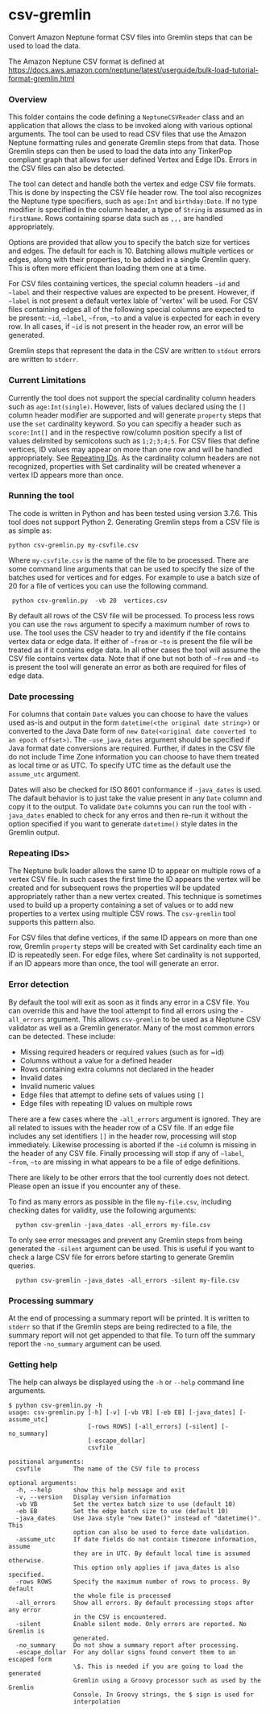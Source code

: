 # csv-gremlin

Convert Amazon Neptune format CSV files into Gremlin steps that can be used to load the data.

The Amazon Neptune CSV format is defined at https://docs.aws.amazon.com/neptune/latest/userguide/bulk-load-tutorial-format-gremlin.html

### Overview

This folder contains the code defining a `NeptuneCSVReader` class and an application that allows the class to be invoked along with various optional arguments. The tool can be used to read CSV files that use the Amazon Neptune formatting rules and generate Gremlin steps from that data.  Those Gremlin steps can then be used to load the data into any TinkerPop compliant graph that allows for user defined Vertex and Edge IDs. Errors in the CSV files can also be detected.

The tool can detect and handle both the vertex and edge CSV file formats. This is done by inspecting the CSV file header row. The tool also
recognizes the Neptune type specifiers, such as `age:Int` and `birthday:Date`. If no type modifier is specified in the column header, a type of `String`
is assumed as in `firstName`.  Rows containing sparse data such as `,,,` are handled appropriately.

Options are provided that allow you to specify the batch size for vertices and edges. The default for each is 10. Batching allows multiple vertices or
edges, along with their properties, to be added in a single Gremlin query. This is often more efficient than loading them one at a time.

For CSV files containing vertices, the special column headers `~id` and `~label` and their respective values are expected to be present. However, if `~label` is not present a default vertex lable of 'vertex' will be used. For CSV files containing edges all of the following special columns are expected to be present:  `~id`, `~label`, `~from`, `~to` and a value is expected for each in every row. In all cases, if `~id` is not present in the header row, an error will be generated.

Gremlin steps that represent the data in the CSV are written to `stdout` errors are written to `stderr`. 

### Current Limitations

Currently the tool does not support the special cardinality column headers such as `age:Int(single)`. However, lists of values declared using the `[]` column
header modifier are supported and will generate `property` steps that use the `set` cardinality keyword. So you can specifiy a header such as `score:Int[]` and
in the respective row/column position specify a list of values delimited by semicolons such as `1;2;3;4;5`. For CSV files that define vertices, ID values may appear on more than one row and will be handled appropriately. See [Repeating IDs](#rid). As the cardinality column headers are not recognized, properties with Set cardinality will be created whenever a vertex ID appears more than once.

### Running the tool

The code is written in Python and has been tested using version 3.7.6. This tool does not support Python 2. Generating Gremlin steps from a CSV file is as simple as:

```
python csv-gremlin.py my-csvfile.csv
```
Where `my-csvfile.csv` is the name of the file to be processed. There are some command line arguments that can be used to specify the size of the batches used for vertices and for edges. For example to use a batch size of 20 for a file of vertices you can use the following command.
```
 python csv-gremlin.py  -vb 20  vertices.csv
```

By default all rows of  the CSV file will be processed. To process less rows you can use the `rows` argument to specify a maximum number of rows to use. The tool uses the CSV header to try and identify if the file contains vertex data or edge data. If either of `~from` or `~to` is present the file will be treated as if it contains edge data. In all other cases the tool will assume the CSV file contains vertex data. Note that if one but not both of `~from` and `~to` is present the tool will generate an error as both are required for files of edge data.

### Date processing

For columns that contain `Date` values you can choose to have the values used as-is and output in the form `datetime(<the original date string>)` or converted to the Java Date form of `new Date(<original date converted to an epoch offset>)`. The `-use_java_dates` argument should be specified if Java format date conversions are required. Further, if dates in the CSV file do not include Time Zone information you can choose to have them treated as local time or as UTC. To specify UTC time as the default use the `assume_utc` argument. 

Dates will also be checked for ISO 8601 conformance if `-java_dates` is used. The dafault behavior is to just take the value present in any `Date` column and copy it to the output. To validate `Date` columns you can run the tool with `-java_dates` enabled to check for any erros and then re-run  it without the option specified if you want to generate `datetime()` style dates in the Gremlin output. 

<a name="rid"></a>
### Repeating IDs>

The Neptune bulk loader allows the same ID to appear on multiple rows of a vertex CSV file. In such cases the first time the ID appears the vertex will be created and for subsequent rows the properties will be updated appropriately rather than a new vertex created. This technique is sometimes used to build up a property containing a set of values or to add new properties to a vertex using multiple CSV rows. The `csv-gremlin` tool supports this pattern also. 

For CSV files that define vertices, if the same ID appears on more than one row, Gremlin `property` steps will be created with Set cardinality each time an ID is repeatedly  seen. For edge files, where Set cardinality is not supported, if an ID appears more than once, the tool will generate an error. 

### Error detection

By default the tool will exit as soon as it finds any error in a CSV file. You can override this and have the tool attempt to find all
errors using the `-all_errors` argument. This allows `csv-gremlin` to be used as a Neptune CSV validator as well as a Gremlin generator. Many of
the most common errors can  be detected. These include:

- Missing required headers or required values (such as for ~id)
- Columns without a value for a defined header
- Rows containing extra columns not declared in the header
- Invalid dates
- Invalid numeric values
- Edge files that attempt to define sets of values using `[]`
- Edge files with repeating ID values on multiple rows

There are a few cases where the `-all_errors` argument is ignored. They are all related to issues with the header row of a CSV file. If an edge file includes any set identifiers `[]` in the header row, processing will stop immediately. Likewise processing is aborted if the `~id` column is missing in the header of any CSV file. Finally processing will stop if any of `~label`, `~from`, `~to` are missing in what appears to be a file of edge definitions.

There are likely to be other errors that the tool currently does not detect. Please open an issue if you encounter any of these.

To find as many errors as possible in the file `my-file.csv`, including checking dates for validity, use the following arguments:
```
  python csv-gremlin -java_dates -all_errors my-file.csv
```
To only see error messages and prevent any Gremlin steps from being generated the `-silent` argument can be used. This is useful if you want to check a large CSV file for errors before starting to generate Gremlin queries.
```
  python csv-gremlin -java_dates -all_errors -silent my-file.csv
```
### Processing summary
At the end of processing a summary report will be printed. It is written to `stderr` so that if the Gremlin steps are being redirected to a file, the summary report will not get appended to that file. To turn off the summary report the `-no_summary` argument can be used.

### Getting help

The help can always be displayed using the `-h` or `--help` command line arguments.
```
$ python csv-gremlin.py -h
usage: csv-gremlin.py [-h] [-v] [-vb VB] [-eb EB] [-java_dates] [-assume_utc]
                      [-rows ROWS] [-all_errors] [-silent] [-no_summary]
                      [-escape_dollar]
                      csvfile

positional arguments:
  csvfile         The name of the CSV file to process

optional arguments:
  -h, --help      show this help message and exit
  -v, --version   Display version information
  -vb VB          Set the vertex batch size to use (default 10)
  -eb EB          Set the edge batch size to use (default 10)
  -java_dates     Use Java style "new Date()" instead of "datetime()". This
                  option can also be used to force date validation.
  -assume_utc     If date fields do not contain timezone information, assume
                  they are in UTC. By default local time is assumed otherwise.
                  This option only applies if java_dates is also specified.
  -rows ROWS      Specify the maximum number of rows to process. By default
                  the whole file is processed
  -all_errors     Show all errors. By default processing stops after any error
                  in the CSV is encountered.
  -silent         Enable silent mode. Only errors are reported. No Gremlin is
                  generated.
  -no_summary     Do not show a summary report after processing.
  -escape_dollar  For any dollar signs found convert them to an escaped form
                  \$. This is needed if you are going to load the generated
                  Gremlin using a Groovy processor such as used by the Gremlin
                  Console. In Groovy strings, the $ sign is used for
                  interpolation

  ```
